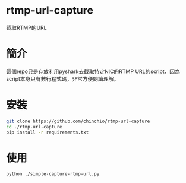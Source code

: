# rtmp-url-capture
截取RTMP的URL

# 簡介
這個repo只是存放利用pyshark去截取特定NIC的RTMP URL的script，因為script本身只有數行程式碼，非常方便閱讀理解。

# 安裝
```bash
git clone https://github.com/chinchio/rtmp-url-capture
cd ./rtmp-url-capture
pip install -r requirements.txt
```

# 使用
```bash
python ./simple-capture-rtmp-url.py
```
